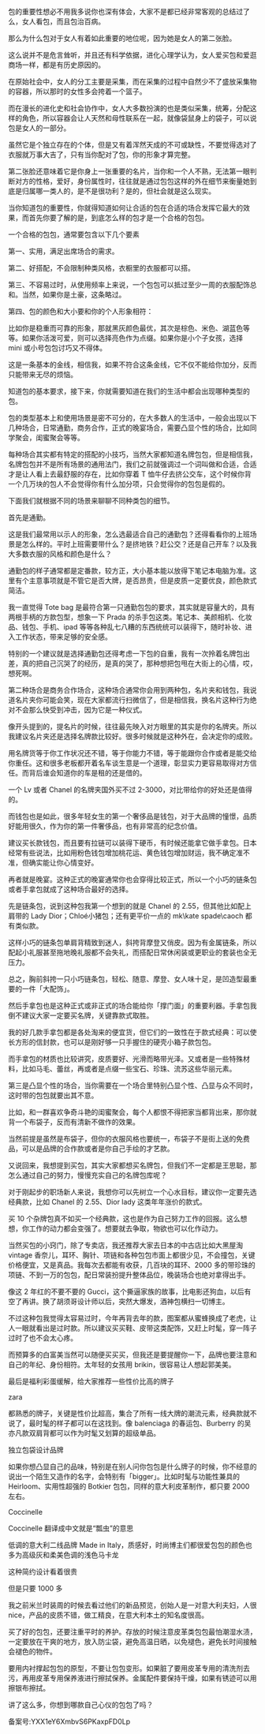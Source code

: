 包的重要性想必不用我多说你也深有体会，大家不是都已经非常客观的总结过了么，女人看包，而且包治百病。

那么为什么包对于女人有着如此重要的地位呢，因为她是女人的第二张脸。

这么说并不是危言耸听，并且还有科学依据，进化心理学认为，女人爱买包和爱逛商场一样，都是有历史原因的。

在原始社会中，女人的分工主要是采集，而在采集的过程中自然少不了盛放采集物的容器，所以那时的女性多会挎着一个篮子。

而在漫长的进化史和社会协作中，女人大多数扮演的也是类似采集，统筹，分配这样的角色，所以容器会让人天然和母性联系在一起，就像袋鼠身上的袋子，可以说包是女人的一部分。

虽然它是个独立存在的个体，但是又有着浑然天成的不可或缺性，不要觉得选对了衣服就万事大吉了，只有当你配对了包，你的形象才算完整。

第二张脸还意味着它是你身上一张重要的名片，当你和一个人不熟，无法第一眼判断对方的性格，爱好，身份属性时，往往就是通过包包这样的外在细节来衡量她到底是归属哪一类人的，是不是很功利？是的，但社会就是这么现实。

当你知道包的重要性，你就得知道如何让合适的包在合适的场合发挥它最大的效果，而首先你要了解的是，到底怎么样的包才是一个合格的包包。

一个合格的包包，通常要包含以下几个要素

第一、实用，满足出席场合的需求。

第二、好搭配，不会限制种类风格，衣橱里的衣服都可以搭。

第三、不容易过时，从使用频率上来说，一个包包可以抵过至少一周的衣服配饰总和。当然，如果你是土豪，这条略过。

第四、包的颜色和大小要和你的个人形象相符：

比如你是稳重而可靠的形象，那就黑灰颜色最优，其次是棕色、米色、湖蓝色等等。如果你活泼可爱，则可以选择亮色作为点缀。如果你是小个子女孩，选择 mini 或小号包包讨巧又不得体。

这是一条基本的金线，相信我，如果不符合这条金线，它不仅不能给你加分，反而只能带来无尽的烦恼。

知道包的基本要求，接下来，你就需要知道在我们的生活中都会出现哪种类型的包。

包的类型基本上和使用场景是密不可分的，在大多数人的生活中，一般会出现以下几种场合，日常通勤，商务合作，正式的晚宴场合，需要凸显个性的场合，比如同学聚会，闺蜜聚会等等。

每种场合其实都有特定的搭配的小技巧，当然大家都知道名牌包包，但是相信我，名牌包包并不是所有场景的通用法门，我们之前就强调过一个词叫做和合适，合适才是让人看上去最舒服的存在，比如你穿着 T 恤牛仔去挤公交车，这个时候你背一个几万块的包人不会觉得你有什么加分项，只会觉得你的包包是假的。

下面我们就根据不同的场景来聊聊不同种类包的细节。

首先是通勤。

这是我们最常用以示人的形象，怎么选最适合自己的通勤包？还得看看你的上班场景是怎么样的。平时上班需要带什么？是挤地铁？赶公交？还是自己开车？以及我大多数衣服的风格和颜色是什么？

通勤包的样子通常都是定番款，较方正，大小基本能以放得下笔记本电脑为准。这里有个主意事项就是不管它是否大牌，是否昂贵，但是皮质一定要优良，颜色款式简洁。

我一直觉得 Tote bag 是最符合第一只通勤包包的要求，其实就是容量大的，具有两根手柄的方款包型，想象一下 Prada 的杀手包这类。笔记本、美颜相机、化妆品、钱包、手机、ipad 等等各种乱七八糟的东西统统可以装得下，随时补妆、进入工作状态，带来足够的安全感。

特别的一个建议就是选择通勤包还得考虑一下包的自重，我有一次拎着名牌包出差，真的把自己沉哭了的经历，是真的哭了，那种想把包甩在大街上的心情，哎，想死啊。

第二种场合是商务合作场合，这种场合通常你会用到两种包，名片夹和钱包，我说道名片夹你可能会笑，现在大家都流行扫微信了，但是相信我，换名片这种行为绝对不会那么快受到冲击，因为它是一种仪式。

像开头提到的，提名片的时候，往往最先映入对方眼里的其实是你的名牌夹。所以我建议名片夹还是选择名牌款比较好。很多时候就是这种外在，会决定你的成败。

用名牌货等于你工作状况还不错，等于你能力不错，等于能跟你合作或者是能交给你重任。这和很多老板都开着名车谈生意是一个道理，彰显实力更容易取得对方信任。而背后谁会知道你的车是租的还是借的。

一个 Lv 或者 Chanel 的名牌夹国外买不过 2-3000，对比带给你的好处还是值得的。

而钱包也是如此，很多年轻女生的第一个奢侈品是钱包，对于大品牌的憧憬，品质好能用很久，作为你的第一件奢侈品，也有非常高的纪念价值。

建议买长款钱包，而且要有拉链可以装得下硬币，有时候还能拿它做手拿包。日本经常有些说法，比如用粉色钱包增加桃花运、黄色钱包增加财运，我不确定准不准，但确实能让你心情变好。

再者就是晚宴。这种正式的晚宴通常你也会穿得比较正式，所以一个小巧的链条包或者手拿包就成了这种场合最好的选择。

先是链条包，说到这种包我第一个想到的就是 Chanel 的 2.55，但其他比如配上肩带的 Lady Dior；Chloé小猪包；还有更平价一点的 mk\\kate spade\\caoch 都有类似款。

这样小巧的链条包单肩背精致到迷人，斜挎背摩登又俏皮。因为有金属链条，所以配起小礼服甚至拖地晚礼服都不会失礼，而搭配日常休闲装或更职业的套装也全无压力。

总之，胸前斜挎一只小巧链条包，轻松、随意、摩登、女人味十足，是凹造型最重要的一件「大配饰」。

然后手拿包也是这种正式或非正式的场合能给你「撑门面」的重要利器。手拿包我倒不建议大家一定要买名牌，关键靠款式取胜。

我的好几款手拿包都是各处淘来的便宜货，但它们的一致性在于款式经典：可以使长方形的信封款，也可以是刚好够一只手握住的硬壳小箱子款包包。

而手拿包的材质也比较讲究，皮质要好、光滑而略带光泽。又或者是一些特殊材料，比如马毛、蕾丝，再或者是点缀一些宝石、珍珠、流苏这些华丽元素。

第三是凸显个性的场合，当你需要在一个场合里特别凸显个性、凸显与众不同时，这时带的包包就要出其不意。

比如，和一群喜欢争奇斗艳的闺蜜聚会，每个人都恨不得把家当都背出来，那你就背一个布袋子，反而有清新不做作的效果。

当然前提是虽然是布袋子，但你的衣服风格也要统一，布袋子不是街上送的免费品，可以是品牌的合作款或者是你自己手绘的才艺款。

又说回来，我想提到买包，其实大家都想买名牌包，但我们不一定都是王思聪，那怎么通过自己的努力，慢慢充实自己的名牌包库呢？

对于刚起步的职场新人来说，我想你可以先树立一个心水目标，建议你一定要先选经典款，比如 Chanel 的 2.55、Dior lady 这类年年涨价的款式。

买 10 个杂牌包真不如买一个经典款，这也是作为自己努力工作的回报。这么想想，你工作的动力都会变强了。想要就去争取，物欲也可以化作动力。

当然买包的小窍门，除了专卖店，我还推荐大家去日本的中古店比如大黑屋淘 vintage 香奈儿，耳环、胸针、项链和各种包包市面上都很少见，不会撞包，关键价格便宜，又是真品。我每次去都能有收获，几百块的耳环、2000 多的带珍珠的项链、不到一万的包包，配日常装扮提升整体品位，晚装场合也绝对拿得出手。

像这 2 年红的不要不要的 Gucci，这个撕逼家族的故事，比电影还狗血，以后有空了再讲。换了胡须哥设计师以后，突然大爆发，酒神包横扫一切博主。

不过这种包我觉得太容易过时，今年再背去年的款，图案都从蜜蜂换成了老虎，让人一眼就看出是过时款。所以建议买买鞋、皮带这类配饰，又赶上时髦，穿一阵子过时了也不会太心疼。

而预算多的白富美当然可以随便买买买，但我还是要提醒你一下，品牌也要注意和自己的年纪、身份相符。太年轻的女孩用 brikin，很容易让人想起郭美美。

最后是福利彩蛋缓解，给大家推荐一些性价比高的牌子

zara

都熟悉的牌子，关键是性价比超高，集合了所有一线大牌的潮流元素，经典款就不说了，最时髦的样子都可以在这找到。像 balenciaga 的春运包、Burberry 的吴亦凡款双肩背都可以作为时髦又划算的超级单品。

独立包袋设计品牌

如果你想凸显自己的品味，特别是在别人问你包包是什么牌子的时候，你不经意的说出一个陌生又造作的名字，会特别有「bigger」。比如时髦与功能性兼具的 Heirloom、实用性超强的 Botkier 包包，同样的意大利皮革制作，都只要 2000 左右。

Coccinelle

Coccinelle 翻译成中文就是“瓢虫”的意思

低调的意大利二线品牌 Made in Italy，质感好，时尚博主们都很爱包包的颜色也多为高级灰和柔美色调的浅色马卡龙

这种简约设计看着很贵

但是只要 1000 多

我之前米兰时装周的时候去看过他们的新品预览，创始人是一对意大利夫妇，人很 nice，产品的皮质不错，做工精良，在意大利本土的知名度很高。

买了好的包包，还要注重平时的养护。存放的时候注意皮革类包包最怕潮湿水渍，一定要放在干爽的地方，放入防尘袋，避免高温日晒，以免褪色，避免长时间接触会褪色的物件。

要用内衬撑起包包的原型，不要让包包变形。如果脏了要用皮革专用的清洗剂去污，再用皮革专用保养液进行擦拭保养。金属配件要保持干燥，如果有锈迹可以用擦银布擦拭。

讲了这么多，你想到哪款自己心仪的包包了吗？

备案号:YXX1eY6XmbvS6PKaxpFD0Lp